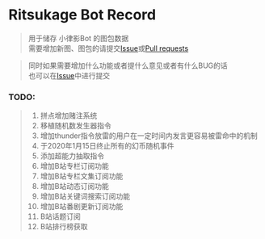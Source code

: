 # Ritsukage Bot Record  

> 用于储存 小律影Bot 的图包数据  
> 需要增加新图、图包的请提交[Issue](https://github.com/BAKAOLC/RitsukageBotRecord/issues)或[Pull requests](https://github.com/BAKAOLC/RitsukageBotRecord/pulls)  

> 同时如果需要增加什么功能或者提什么意见或者有什么BUG的话  
> 也可以在[Issue](https://github.com/BAKAOLC/RitsukageBotRecord/issues)中进行提交  

### TODO:  
> 1. 拼点增加赌注系统  
> 2. 移植随机数发生器指令  
> 3. 增加thunder指令放雷的用户在一定时间内发言更容易被雷命中的机制  
> 4. 于2020年1月15日终止所有的幻币随机事件  
> 5. 添加超能力抽取指令  
> 6. 增加B站专栏订阅功能  
> 7. 增加B站专栏文集订阅功能  
> 8. 增加B站动态订阅功能  
> 9. 增加B站关键词搜索订阅功能  
> 10. 增加B站番剧更新订阅功能  
> 11. B站话题订阅  
> 12. B站排行榜获取  